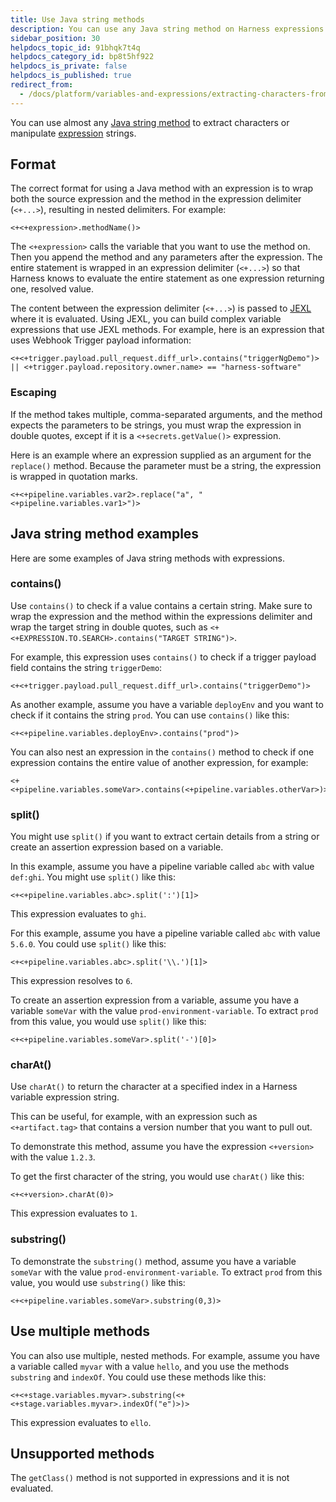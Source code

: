 ```yaml
---
title: Use Java string methods
description: You can use any Java string method on Harness expressions.
sidebar_position: 30
helpdocs_topic_id: 91bhqk7t4q
helpdocs_category_id: bp8t5hf922
helpdocs_is_private: false
helpdocs_is_published: true
redirect_from:
  - /docs/platform/variables-and-expressions/extracting-characters-from-harness-variable-expressions
---
```


You can use almost any [Java string method](https://docs.oracle.com/javase/8/docs/api/java/lang/String.html#method.summary) to extract characters or manipulate [expression](./harness-variables.md) strings.

## Format

The correct format for using a Java method with an expression is to wrap both the source expression and the method in the expression delimiter (`<+...>`), resulting in nested delimiters. For example:

```
<+<+expression>.methodName()>
```

The `<+expression>` calls the variable that you want to use the method on. Then you append the method and any parameters after the expression. The entire statement is wrapped in an expression delimiter (`<+...>`) so that Harness knows to evaluate the entire statement as one expression returning one, resolved value.

The content between the expression delimiter (`<+...>`) is passed to [JEXL](http://commons.apache.org/proper/commons-jexl/) where it is evaluated. Using JEXL, you can build complex variable expressions that use JEXL methods. For example, here is an expression that uses Webhook Trigger payload information:

```
<+<+trigger.payload.pull_request.diff_url>.contains("triggerNgDemo")> || <+trigger.payload.repository.owner.name> == "harness-software"
```

### Escaping

If the method takes multiple, comma-separated arguments, and the method expects the parameters to be strings, you must wrap the expression in double quotes, except if it is a `<+secrets.getValue()>` expression.

Here is an example where an expression supplied as an argument for the `replace()` method. Because the parameter must be a string, the expression is wrapped in quotation marks.

```
<+<+pipeline.variables.var2>.replace("a", "<+pipeline.variables.var1>")>
```

## Java string method examples

Here are some examples of Java string methods with expressions.

### contains()

Use `contains()` to check if a value contains a certain string. Make sure to wrap the expression and the method within the expressions delimiter and wrap the target string in double quotes, such as `<+<+EXPRESSION.TO.SEARCH>.contains("TARGET STRING")>`.

For example, this expression uses `contains()` to check if a trigger payload field contains the string `triggerDemo`:

```
<+<+trigger.payload.pull_request.diff_url>.contains("triggerDemo")>
```

As another example, assume you have a variable `deployEnv` and you want to check if it contains the string `prod`. You can use `contains()` like this:

```
<+<+pipeline.variables.deployEnv>.contains("prod")>
```

You can also nest an expression in the `contains()` method to check if one expression contains the entire value of another expression, for example:

```
<+<+pipeline.variables.someVar>.contains(<+pipeline.variables.otherVar>)>
```

### split()

You might use `split()` if you want to extract certain details from a string or create an assertion expression based on a variable.

In this example, assume you have a pipeline variable called `abc` with value `def:ghi`. You might use `split()` like this:

```
<+<+pipeline.variables.abc>.split(':')[1]>
```

This expression evaluates to `ghi`.

For this example, assume you have a pipeline variable called `abc` with value `5.6.0`. You could use `split()` like this:

```
<+<+pipeline.variables.abc>.split('\\.')[1]>
```

This expression resolves to `6`.

To create an assertion expression from a variable, assume you have a variable `someVar` with the value `prod-environment-variable`. To extract `prod` from this value, you would use `split()` like this:

```
<+<+pipeline.variables.someVar>.split('-')[0]>
```

### charAt()

Use `charAt()` to return the character at a specified index in a Harness variable expression string.

This can be useful, for example, with an expression such as `<+artifact.tag>` that contains a version number that you want to pull out.

To demonstrate this method, assume you have the expression `<+version>` with the value `1.2.3`.

To get the first character of the string, you would use `charAt()` like this:

```
<+<+version>.charAt(0)>
```

This expression evaluates to `1`.

### substring()

To demonstrate the `substring()` method, assume you have a variable `someVar` with the value `prod-environment-variable`. To extract `prod` from this value, you would use `substring()` like this:

```
<+<+pipeline.variables.someVar>.substring(0,3)>
```

## Use multiple methods

You can also use multiple, nested methods. For example, assume you have a variable called `myvar` with a value `hello`, and you use the methods `substring` and `indexOf`. You could use these methods like this:

```
<+<+stage.variables.myvar>.substring(<+<+stage.variables.myvar>.indexOf("e")>)>
```

This expression evaluates to `ello`.

## Unsupported methods

The `getClass()` method is not supported in expressions and it is not evaluated.
